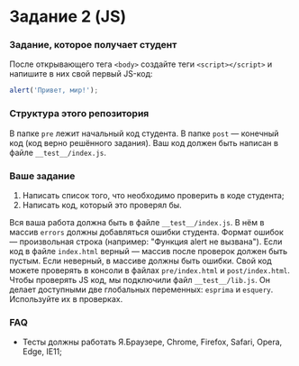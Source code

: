 # Задание 2 (JS)

### Задание, которое получает студент

После открывающего тега `<body>` создайте теги `<script></script>` и напишите в них свой первый JS-код:

```javascript
alert('Привет, мир!');
```

### Структура этого репозитория

В папке `pre` лежит начальный код студента. В папке `post` — конечный код (код верно решённого задания). Ваш код должен быть написан в файле `__test__/index.js`.

### Ваше задание

1. Написать список того, что необходимо проверить в коде студента;
2. Написать код, который это проверял бы.

Вся ваша работа должна быть в файле `__test__/index.js`. В нём в массив `errors` должны добавляться ошибки студента. Формат ошибок — произвольная строка (например: "Функция alert не вызвана"). Если код в файле `index.html` верный — массив после проверок должен быть пустым. Если неверный, в массиве должны быть ошибки. Свой код можете проверять в консоли в файлах `pre/index.html` и `post/index.html`. Чтобы проверять JS код, мы подключили файл `__test__/lib.js`. Он делает доступными две глобальных переменных: `esprima` и `esquery`. Используйте их в проверках.

### FAQ

* Тесты должны работать Я.Браузере, Chrome, Firefox, Safari, Opera, Edge, IE11;